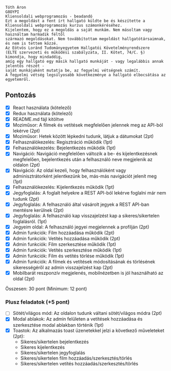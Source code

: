 ```
Tóth Áron
G8OYPI
Kliensoldali webprogramozás - beadandó
Ezt a megoldást a fent írt hallgató küldte be és készítette a Kliensoldali webprogramozás kurzus számonkéréséhez.
Kijelentem, hogy ez a megoldás a saját munkám. Nem másoltam vagy használtam harmadik féltől
származó megoldásokat. Nem továbbítottam megoldást hallgatótársaimnak, és nem is tettem közzé.
Az Eötvös Loránd Tudományegyetem Hallgatói Követelményrendszere
(ELTE szervezeti és működési szabályzata, II. Kötet, 74/C. §) kimondja, hogy mindaddig,
amíg egy hallgató egy másik hallgató munkáját - vagy legalábbis annak jelentős részét -
saját munkájaként mutatja be, az fegyelmi vétségnek számít.
A fegyelmi vétség legsúlyosabb következménye a hallgató elbocsátása az egyetemről.
```
## Pontozás

- [X] React használata (kötelező)
- [X] Redux használata (kötelező)
- [X] README.md fájl kitöltve
- [X] Moziműsor: A filmek és vetítések megfelelően jelennek meg az API-ból lekérve (2pt)
- [X] Moziműsor: Hetek között lépkedni tudunk, látjuk a dátumokat (2pt)
- [X] Felhasználókezelés: Regisztráció működik (1pt)
- [X] Felhasználókezelés: Bejelentkezés működik (1pt)
- [X] Navigáció: Navigáció megfelelően változik a be- és kijelentkezésnek megfelelően, bejelentkezés után a felhasználó neve megjelenik az oldalon (2pt)
- [X] Navigáció: Az oldal kezeli, hogy felhasználóként vagy adminisztrátorként jelentkezünk be, más-más navigációt jelenít meg (1pt)
- [X] Felhasználókezelés: Kijelentkezés működik (1pt)
- [X] Jegyfoglalás: A foglalt helyekre a REST API-ból lekérve foglalni már nem tudunk (2pt)
- [X] Jegyfoglalás: A felhasználó által vásárolt jegyek a REST API-ban mentésre kerülnek (2pt)
- [X] Jegyfoglalás: A felhasználó kap visszajelzést kap a sikeres/sikertelen foglalásról. (1pt)
- [X] Jegyeim oldal: A felhasználó jegyei megjelennek a profilján (2pt)
- [X] Admin funkciók: Film hozzáadása működik (2pt)
- [X] Admin funkciók: Vetítés hozzáadása működik (2pt)
- [X] Admin funkciók: Film szerkesztése működik (1pt)
- [X] Admin funkciók: Vetítés szerkesztése működik (1pt)
- [X] Admin funkciók: Film és vetítés törlése működik (1pt)
- [X] Admin funkciók: A filmek és vetítések módosításának és törlésének sikerességéről az admin visszajelzést kap (2pt)
- [X] Mobilbarát reszponzív megjelenés, mobilnézetben is jól használható az oldal (2pt)

Összesen: 30 pont (Minimum: 12 pont)

### Plusz feladatok (+5 pont)
- [ ] Sötét/világos mód: Az oldalon tudunk váltani sötét/világos módra (2pt)
- [X] Modal ablakok: Az admin felületen a vetítések hozzáadása és szerkesztése modal ablakban történik (1pt)
- [X] Toastok: Az alkalmazás toast üzenetekkel jelzi a következő műveleteket (2pt):
  - Sikeres/sikertelen bejelentkezés
  - Sikeres kijelentkezés
  - Sikeres/sikertelen jegyfoglalás
  - Sikeres/sikertelen film hozzáadás/szerkesztés/törlés
  - Sikeres/sikertelen vetítés hozzáadás/szerkesztés/törlés

